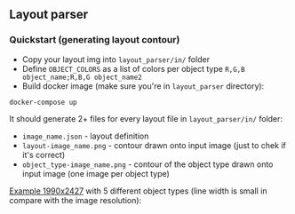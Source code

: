 ## Layout parser

### Quickstart (generating layout contour)
- Copy your layout img into `layout_parser/in/` folder
- Define `OBJECT_COLORS` as a list of colors per object type `R,G,B object_name;R,B,G object_name2`
- Build docker image (make sure you're in `layout_parser` directory):
```shell
docker-compose up
```

It should generate 2+ files for every layout file in `layout_parser/in/` folder:
- `image_name.json` - layout definition
- `layout-image_name.png` - contour drawn onto input image (just to chek if it's correct)
- `object_type-image_name.png` - contour of the object type drawn onto input image (one image per object type)

[Example 1990x2427](./example.png) with 5 different object types (line width is small in compare with the image resolution):
